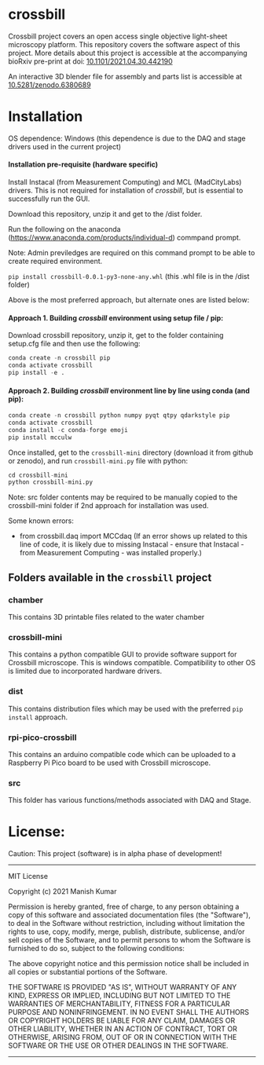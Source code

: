 # crossbill
Crossbill project covers an open access single objective light-sheet microscopy platform. 
This repository covers the software aspect of this project. More details about this project is accessible at the accompanying bioRxiv pre-print at doi: [10.1101/2021.04.30.442190](https://www.biorxiv.org/content/10.1101/2021.04.30.442190v1.full)

An interactive 3D blender file for assembly and parts list is accessible at [10.5281/zenodo.6380689](https://doi.org/10.5281/zenodo.6380689)

# Installation

OS dependence: Windows
(this dependence is due to the DAQ and stage drivers used in the current project)

#### Installation pre-requisite (hardware specific)
Install Instacal (from Measurement Computing) and MCL (MadCityLabs) drivers. This is not required for installation of *crossbill*, but is essential to successfully run the GUI. 

Download this repository, unzip it and get to the /dist folder. 

Run the following on the anaconda (https://www.anaconda.com/products/individual-d) commpand prompt. 

Note: Admin previledges are required on this command prompt to be able to create required environment.

`pip install crossbill-0.0.1-py3-none-any.whl` (this .whl file is in the /dist folder)

Above is the most preferred approach, but alternate ones are listed below:

#### Approach 1. Building *crossbill* environment using setup file / pip:  

  Download crossbill repository, unzip it, get to the folder containing setup.cfg file and then use the following:
  
  ```python
  conda create -n crossbill pip
  conda activate crossbill
  pip install -e . 
  ```

#### Approach 2. Building *crossbill* environment line by line using conda (and pip):

  ```python
  conda create -n crossbill python numpy pyqt qtpy qdarkstyle pip
  conda activate crossbill
  conda install -c conda-forge emoji
  pip install mcculw 
  ```

Once installed, get to the `crossbill-mini` directory (download it from github or zenodo), and run `crossbill-mini.py` file with python:

```python
cd crossbill-mini
python crossbill-mini.py
```
Note: src folder contents may be required to be manually copied to the crossbill-mini folder if 2nd approach for installation was used. 

Some known errors:
- from crossbill.daq import MCCdaq
(If an error shows up related to this line of code, it is likely due to missing Instacal - ensure that Instacal - from Measurement Computing - was installed properly.)

## Folders available in the `crossbill` project

### chamber
This contains 3D printable files related to the water chamber

### crossbill-mini
This contains a python compatible GUI to provide software support for Crossbill microscope.
This is windows compatible. Compatibility to other OS is limited due to incorporated hardware drivers.

### dist
This contains distribution files which may be used with the preferred `pip install` approach. 

### rpi-pico-crossbill
This contains an arduino compatible code which can be uploaded to a Raspberry Pi Pico board to be used with Crossbill microscope.

### src
This folder has various functions/methods associated with DAQ and Stage.

# License:

Caution: This project (software) is in alpha phase of development!
____________________________
MIT License

Copyright (c) 2021 Manish Kumar

Permission is hereby granted, free of charge, to any person obtaining a copy
of this software and associated documentation files (the "Software"), to deal
in the Software without restriction, including without limitation the rights
to use, copy, modify, merge, publish, distribute, sublicense, and/or sell
copies of the Software, and to permit persons to whom the Software is
furnished to do so, subject to the following conditions:

The above copyright notice and this permission notice shall be included in all
copies or substantial portions of the Software.

THE SOFTWARE IS PROVIDED "AS IS", WITHOUT WARRANTY OF ANY KIND, EXPRESS OR
IMPLIED, INCLUDING BUT NOT LIMITED TO THE WARRANTIES OF MERCHANTABILITY,
FITNESS FOR A PARTICULAR PURPOSE AND NONINFRINGEMENT. IN NO EVENT SHALL THE
AUTHORS OR COPYRIGHT HOLDERS BE LIABLE FOR ANY CLAIM, DAMAGES OR OTHER
LIABILITY, WHETHER IN AN ACTION OF CONTRACT, TORT OR OTHERWISE, ARISING FROM,
OUT OF OR IN CONNECTION WITH THE SOFTWARE OR THE USE OR OTHER DEALINGS IN THE
SOFTWARE.
____________________________
